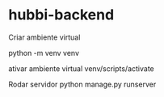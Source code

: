# hubbi-backend

Criar ambiente virtual
  
  python -m venv venv

ativar ambiente virtual
  venv/scripts/activate
  
  
 Rodar servidor
  python manage.py runserver

